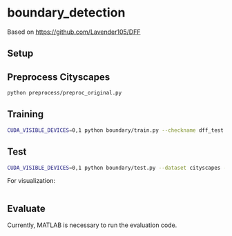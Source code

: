 # boundary_detection

Based on https://github.com/Lavender105/DFF

## Setup

## Preprocess Cityscapes

```Bash
python preprocess/preproc_original.py
```

## Training

```Bash
CUDA_VISIBLE_DEVICES=0,1 python boundary/train.py --checkname dff_test --base-size 640 --crop-size 640 --worker 4 --batch-size 2
```

## Test

```Bash
CUDA_VISIBLE_DEVICES=0,1 python boundary/test.py --dataset cityscapes --model dff --checkname trained_dff --resume-dir results/model_best.pth.tar --workers 4 --backbone resnet50 --eval
```

For visualization:
```Bash

```


## Evaluate

Currently, MATLAB is necessary to run the evaluation code.
